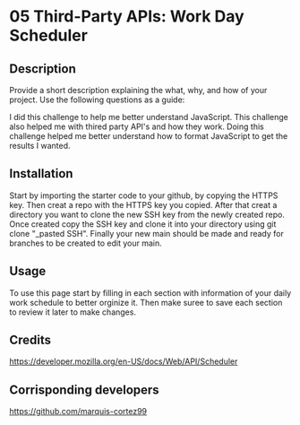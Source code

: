 # 05 Third-Party APIs: Work Day Scheduler

## Description

Provide a short description explaining the what, why, and how of your project. Use the following questions as a guide:

I did this challenge to help me better understand JavaScript. This challenge also helped me with thired party API's and how they work. Doing this challenge helped me better understand how to format JavaScript to get the results I wanted.

## Installation

Start by importing the starter code to your github, by copying the HTTPS key.
Then creat a repo with the HTTPS key you copied.
After that creat a directory you want to clone the new SSH key from the newly created repo. Once created copy the SSH key and clone it into your directory using git clone "_pasted SSH".
Finally your new main should be made and ready for branches to be created to edit your main.


## Usage
To use this page start by filling in each section with information of your daily work schedule to better orginize it. Then make suree to save each section to review it later to make changes.

 ## Credits

 https://developer.mozilla.org/en-US/docs/Web/API/Scheduler
 
 ## Corrisponding developers
 https://github.com/marquis-cortez99
